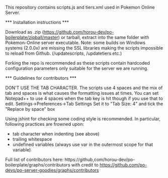 This repository contains scripts.js and tiers.xml used in Pokemon Online Server.

*** Installation instructions ***

Download as .zip (https://github.com/horou-dev/po-boilerplate/zipball/master) or tarball,
extract into the same folder with Pokemon-Online server executable.
Note: some builds on Windows systems (2.0.0x) are missing the SSL libraries making
the scripts impossible to reload from Github. (/updatescripts, /updatetiers etc.)

Forking the repo is recommended as these scripts contain hardcoded configuration parameters
only suitable for the server we are running.

*** Guidelines for contributors ***

DON'T USE THE TAB CHARACTER. The scripts use 4 spaces and the mix of tab and spaces is what
causes the formatting issues at times.
You can set Notepad++ to use 4 spaces when the tab key is hit though if you use that to edit.
Settings->Preferences->Tab Settings
Set it to "Tab Size: 4" and tick the "Replace by space" box

Using jshint for checking some coding style is recommended.
In particular, following practices are frowned upon:
- tab character when indenting (see above)
- trailing whitespace
- undefined variables (always use var in the outermost scope for that variable)

Full list of contributors here: https://github,com/horou-dev/po-boilerplate/graphs/contributors with credit to https://github.com/po-devs/po-server-goodies/graphs/contributors